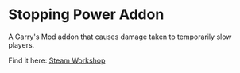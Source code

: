 # Stopping Power Addon

A Garry's Mod addon that causes damage taken to temporarily slow players.

Find it here: [Steam Workshop](https://steamcommunity.com/sharedfiles/filedetails/?id=2420243570)